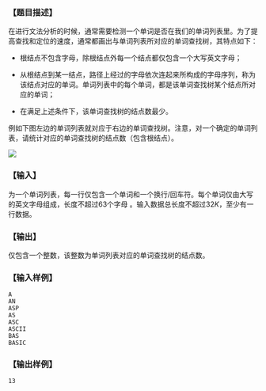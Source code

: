 ### 【题目描述】
在进行文法分析的时候，通常需要检测一个单词是否在我们的单词列表里。为了提高查找和定位的速度，通常都画出与单词列表所对应的单词查找树，其特点如下：

+ 根结点不包含字母，除根结点外每一个结点都仅包含一个大写英文字母；

+ 从根结点到某一结点，路径上经过的字母依次连起来所构成的字母序列，称为该结点对应的单词。单词列表中的每个单词，都是该单词查找树某个结点所对应的单词；

+ 在满足上述条件下，该单词查找树的结点数最少。

例如下图左边的单词列表就对应于右边的单词查找树。注意，对一个确定的单词列表，请统计对应的单词查找树的结点数（包含根结点）。


![](https://syc-oj-file.oss-cn-shenzhen.aliyuncs.com/img/20201004103756422.gif)

### 【输入】
为一个单词列表，每一行仅包含一个单词和一个换行/回车符。每个单词仅由大写的英文字母组成，长度不超过$63$个字母 。输入数据总长度不超过$32K$，至少有一行数据。

### 【输出】
仅包含一个整数，该整数为单词列表对应的单词查找树的结点数。

### 【输入样例】
```
A
AN
ASP
AS
ASC
ASCII
BAS
BASIC
```
### 【输出样例】
```
13
```